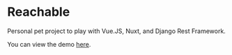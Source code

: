 # Reachable

Personal pet project to play with Vue.JS, Nuxt, and Django Rest Framework.

You can view the demo [here](https://reachable.joelbosch.nl/).
